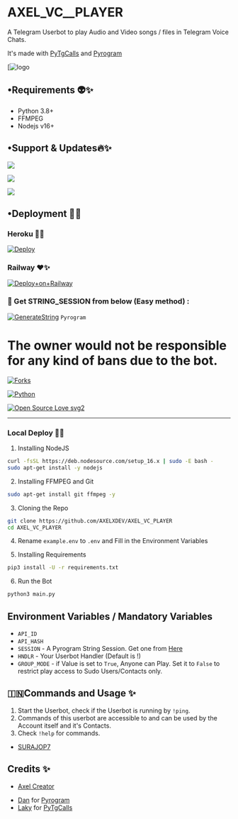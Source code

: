 # AXEL_VC__PLAYER
A Telegram Userbot to play Audio and Video songs / files in Telegram Voice Chats.

It's made with [PyTgCalls](https://github.com/pytgcalls/pytgcalls) and [Pyrogram](https://github.com/pyrogram/pyrogram)


[![logo](https://telegra.ph//file/4065c4735c15fefcd7afc.jpg)


## •Requirements 👽✨
- Python 3.8+
- FFMPEG
- Nodejs v16+

## •Support & Updates🔥✨
<a href="https://t.me/AXEL_SUPPPORTXD"><img src="https://img.shields.io/badge/Join-Telegram%20Channel-red.svg?logo=Telegram"></a>

<a href="https://t.me/AXEL_SUPPORT"><img src="https://img.shields.io/badge/Join-Telegram%20Group-blue.svg?logo=telegram"></a>

<a href="https://t.me/A_xe_l"><img src="https://img.shields.io/badge/AXEL -2cb6e0?style=for-the-badge&logo=telegram&logoColor=white"></a>

## •Deployment 🤝✨

### Heroku 🥵✨
[![Deploy](https://www.herokucdn.com/deploy/button.svg)](https://heroku.com/deploy)

### Railway ❤✨
[![Deploy+on+Railway](https://railway.app/button.svg)](https://railway.app/new/template?template=https://github.com/AXELXDEV/AXEL_VC_PLAYER=API_ID,API_HASH,GROUP_MODE,HNDLR,SESSION) 

### 🧪 Get STRING_SESSION from below (Easy method) :

[![GenerateString](https://img.shields.io/badge/repl.it-generateString-yellowgreen)](https://t.me/TELETHON_PYROGRAM_STRINGBOT) ``Pyrogram``

# The owner would not be responsible for any kind of bans due to the bot.
[![Forks](https://img.shields.io/github/forks/MrRizoel/RiZoeLXSpam?style=flat-square&color=orange)](https://github.com/AXELXDEV/AXEL_VC_PLAYER/fork)

[![Python](https://img.shields.io/badge/Python-v3.9.7-blue)](https://www.python.org/)

[![Open Source Love svg2](https://badges.frapsoft.com/os/v2/open-source.svg?v=103)](https://github.com/AXELXDEV/AXEL_VC_PLAYER)   

----

### Local Deploy 👿✨
1) Installing NodeJS
```bash
curl -fsSL https://deb.nodesource.com/setup_16.x | sudo -E bash -
sudo apt-get install -y nodejs
```

2) Installing FFMPEG and Git
```bash
sudo apt-get install git ffmpeg -y
```

3) Cloning the Repo
```bash
git clone https://github.com/AXELXDEV/AXEL_VC_PLAYER
cd AXEL_VC_PLAYER
```

4) Rename `example.env` to `.env` and Fill in the Environment Variables

5) Installing Requirements
```bash
pip3 install -U -r requirements.txt
```

6) Run the Bot
```bash
python3 main.py
```


## Environment Variables / Mandatory Variables 
- `API_ID`
- `API_HASH`
- `SESSION` - A Pyrogram String Session. Get one from [Here](https://t.me/TELETHON_PYROGRAM_STRINGBOT)
- `HNDLR` - Your Userbot Handler (Default is !)
- `GROUP_MODE` - if Value is set to `True`, Anyone can Play. Set it to `False` to restrict play access to Sudo Users/Contacts only.


## 🇮🇳Commands and Usage ✨
1) Start the Userbot, check if the Userbot is running by `!ping`.
2) Commands of this userbot are accessible to and can be used by the Account itself and it's Contacts.
3) Check `!help` for commands.

- [SURAJOP7](https://github.com/SURAJOP7/AXEL.git) 

## Credits ✨
* [Axel Creator](https://github.com/AXELXDEV)
- [Dan](https://github.com/delivrance) for [Pyrogram](https://github.com/pyrogram/pyrogram)
- [Laky](https://github.com/Laky-64) for [PyTgCalls](https://github.com/pytgcalls/pytgcalls)
